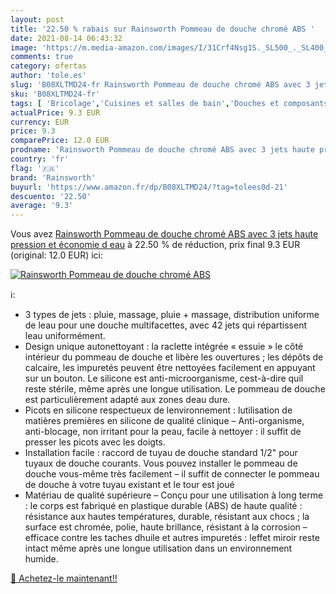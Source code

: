 ```yaml
---
layout: post
title: '22.50 % rabais sur Rainsworth Pommeau de douche chromé ABS '
date: 2021-08-14 06:43:32
image: 'https://m.media-amazon.com/images/I/31Crf4Nsg1S._SL500_._SL400_.jpg'
comments: true
category: ofertas
author: 'tole.es'
slug: 'B08XLTMD24-fr Rainsworth Pommeau de douche chromé ABS avec 3 jets haute...'
sku: 'B08XLTMD24-fr'
tags: [ 'Bricolage','Cuisines et salles de bain','Douches et composants de douche','Douchettes de salle de bain','Installations salles de bain','Pommes de douche et douches à main','rainsworth', ]
actualPrice: 9.3 EUR
currency: EUR
price: 9.3
comparePrice: 12.0 EUR
prodname: 'Rainsworth Pommeau de douche chromé ABS avec 3 jets haute pression et économie d eau'
country: 'fr'
flag: '🇫🇷'
brand: 'Rainsworth'
buyurl: 'https://www.amazon.fr/dp/B08XLTMD24/?tag=tolees0d-21'
descuento: '22.50'
average: '9.3'
---
```


Vous avez [Rainsworth Pommeau de douche chromé ABS avec 3 jets haute pression et économie d eau](https://www.amazon.fr/dp/B08XLTMD24/?tag=tolees0d-21)  à  22.50 % de réduction, prix final  9.3 EUR (original: 12.0 EUR) ici:

[![Rainsworth Pommeau de douche chromé ABS ](https://m.media-amazon.com/images/I/31Crf4Nsg1S._SL500_._SL400_.jpg)](https://www.amazon.fr/dp/B08XLTMD24/?tag=tolees0d-21)

ℹ️:

- 3 types de jets : pluie, massage, pluie + massage, distribution uniforme de leau pour une douche multifacettes, avec 42 jets qui répartissent leau uniformément.
- Design unique autonettoyant : la raclette intégrée « essuie » le côté intérieur du pommeau de douche et libère les ouvertures ; les dépôts de calcaire, les impuretés peuvent être nettoyées facilement en appuyant sur un bouton. Le silicone est anti-microorganisme, cest-à-dire quil reste stérile, même après une longue utilisation. Le pommeau de douche est particulièrement adapté aux zones deau dure.
- Picots en silicone respectueux de lenvironnement : lutilisation de matières premières en silicone de qualité clinique – Anti-organisme, anti-blocage, non irritant pour la peau, facile à nettoyer : il suffit de presser les picots avec les doigts.
- Installation facile : raccord de tuyau de douche standard 1/2" pour tuyaux de douche courants. Vous pouvez installer le pommeau de douche vous-même très facilement – il suffit de connecter le pommeau de douche à votre tuyau existant et le tour est joué
- Matériau de qualité supérieure – Conçu pour une utilisation à long terme : le corps est fabriqué en plastique durable (ABS) de haute qualité : résistance aux hautes températures, durable, résistant aux chocs ; la surface est chromée, polie, haute brillance, résistant à la corrosion – efficace contre les taches dhuile et autres impuretés : leffet miroir reste intact même après une longue utilisation dans un environnement humide.

[🛒 Achetez-le maintenant!!](https://www.amazon.fr/dp/B08XLTMD24/?tag=tolees0d-21)
